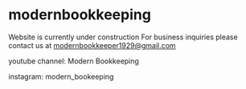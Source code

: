 # modernbookkeeping
Website is currently under construction
For business inquiries please contact us at modernbookkeeper1929@gmail.com

youtube channel: Modern Bookkeeping

instagram: modern_bookeeping
